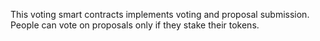 This voting smart contracts implements voting and proposal submission.
People can vote on proposals only if they stake their tokens. 
